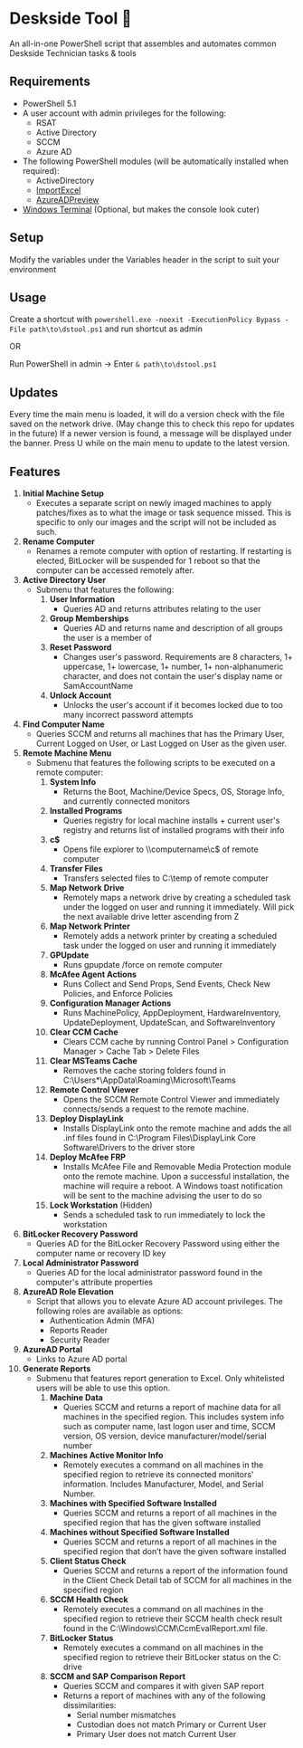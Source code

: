 
# Deskside Tool 🔧

An all-in-one PowerShell script that assembles and automates common Deskside Technician tasks & tools



## Requirements

- PowerShell 5.1
- A user account with admin privileges for the following:
    - RSAT
    - Active Directory
    - SCCM
    - Azure AD
- The following PowerShell modules (will be automatically installed when required):
    - ActiveDirectory
    - [ImportExcel](https://www.powershellgallery.com/packages/ImportExcel)
    - [AzureADPreview](https://www.powershellgallery.com/packages/AzureADPreview)
- [Windows Terminal](https://apps.microsoft.com/store/detail/windows-terminal/9N0DX20HK701) (Optional, but makes the console look cuter)


## Setup
Modify the variables under the Variables header in the script to suit your environment


## Usage

Create a shortcut with `powershell.exe -noexit -ExecutionPolicy Bypass -File path\to\dstool.ps1` and run shortcut as admin

OR

Run PowerShell in admin -> Enter `& path\to\dstool.ps1`


## Updates

Every time the main menu is loaded, it will do a version check with the file saved on the network drive. (May change this to check this repo for updates in the future) If a newer version is found, a message will be displayed under the banner. Press U while on the main menu to update to the latest version.



## Features

1. **Initial Machine Setup**
    - Executes a separate script on newly imaged machines to apply patches/fixes as to what the image or task sequence missed. This is specific to only our images and the script will not be included as such.
2. **Rename Computer**
    - Renames a remote computer with option of restarting. If restarting is elected, BitLocker will be suspended for 1 reboot so that the computer can be accessed remotely after.
3. **Active Directory User**
    - Submenu that features the following:
        1. **User Information**
            - Queries AD and returns attributes relating to the user
        2. **Group Memberships**
            - Queries AD and returns name and description of all groups the user is a member of
        3. **Reset Password**
            - Changes user's password. Requirements are 8 characters, 1+ uppercase, 1+ lowercase, 1+ number, 1+ non-alphanumeric character, and does not contain the user's display name or SamAccountName
        4. **Unlock Account**
            - Unlocks the user's account if it becomes locked due to too many incorrect password attempts
4. **Find Computer Name**
    - Queries SCCM and returns all machines that has the Primary User, Current Logged on User, or Last Logged on User as the given user.
5. **Remote Machine Menu**
    - Submenu that features the following scripts to be executed on a remote computer:
        1. **System Info**
            - Returns the Boot, Machine/Device Specs, OS, Storage Info, and currently connected monitors 
        2. **Installed Programs**
            -  Queries registry for local machine installs + current user's registry and returns list of installed programs with their info
        3. **c$**
            -  Opens file explorer to \\\\computername\c$ of remote computer
        4. **Transfer Files**
            -  Transfers selected files to C:\temp of remote computer
        5. **Map Network Drive**
            - Remotely maps a network drive by creating a scheduled task under the logged on user and running it immediately. Will pick the next available drive letter ascending from Z
        6. **Map Network Printer**
            -  Remotely adds a network printer by creating a scheduled task under the logged on user and running it immediately
        7. **GPUpdate**
            - Runs gpupdate /force on remote computer
        8. **McAfee Agent Actions**
            - Runs Collect and Send Props, Send Events, Check New Policies, and Enforce Policies
        9. **Configuration Manager Actions**
            - Runs MachinePolicy, AppDeployment, HardwareInventory, UpdateDeployment, UpdateScan, and SoftwareInventory
        10. **Clear CCM Cache**
            - Clears CCM cache by running Control Panel > Configuration Manager > Cache Tab > Delete Files
        11. **Clear MSTeams Cache**
            - Removes the cache storing folders found in C:\Users\*\AppData\Roaming\Microsoft\Teams
        12. **Remote Control Viewer**
            - Opens the SCCM Remote Control Viewer and immediately connects/sends a request to the remote machine.
        13. **Deploy DisplayLink**
            - Installs DisplayLink onto the remote machine and adds the all .inf files found in C:\Program Files\DisplayLink Core Software\Drivers to the driver store
        14. **Deploy McAfee FRP**
            - Installs McAfee File and Removable Media Protection module onto the remote machine. Upon a successful installation, the machine will require a reboot. A Windows toast notification will be sent to the machine advising the user to do so
        15. **Lock Workstation** (Hidden)
            - Sends a scheduled task to run immediately to lock the workstation
6. **BitLocker Recovery Password**
    - Queries AD for the BitLocker Recovery Password using either the computer name or recovery ID key
7. **Local Administrator Password**
    - Queries AD for the local administrator password found in the computer's attribute properties 
8. **AzureAD Role Elevation**
    - Script that allows you to elevate Azure AD account privileges. The following roles are available as options:
      - Authentication Admin (MFA)
      - Reports Reader
      - Security Reader
9. **AzureAD Portal**
    - Links to Azure AD portal
0. **Generate Reports**
    - Submenu that features report generation to Excel. Only whitelisted users will be able to use this option.
        1. **Machine Data**
            - Queries SCCM and returns a report of machine data for all machines in the specified region. This includes system info such as computer name, last logon user and time, SCCM version, OS version, device manufacturer/model/serial number
        2. **Machines Active Monitor Info**
            - Remotely executes a command on all machines in the specified region to retrieve its connected monitors' information. Includes Manufacturer, Model, and Serial Number.
        3. **Machines with Specified Software Installed**
         	- Queries SCCM and returns a report of all machines in the specified region that has the given software installed
        4. **Machines without Specified Software Installed**
            - Queries SCCM and returns a report of all machines in the specified region that don’t have the given software installed
        5. **Client Status Check**
            - Queries SCCM and returns a report of the information found in the Client Check Detail tab of SCCM for all machines in the specified region
        6. **SCCM Health Check**
            - Remotely executes a command on all machines in the specified region to retrieve their SCCM health check result found in the C:\Windows\CCM\CcmEvalReport.xml file. 
        7. **BitLocker Status**
            - Remotely executes a command on all machines in the specified region to retrieve their BitLocker status on the C: drive
        8. **SCCM and SAP Comparison Report**
            - Queries SCCM and compares it with given SAP report
            - Returns a report of machines with any of the following dissimilarities:
                - Serial number mismatches
                - Custodian does not match Primary or Current User
                - Primary User does not match Current User
        
